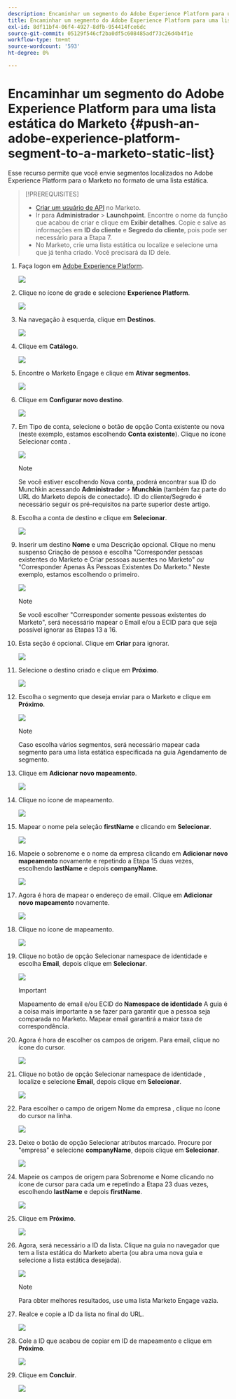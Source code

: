 ```yaml
---
description: Encaminhar um segmento do Adobe Experience Platform para uma lista estática do Marketo - Documentos do Marketo - Documentação do produto
title: Encaminhar um segmento do Adobe Experience Platform para uma lista estática do Marketo
exl-id: 8df11bf4-06f4-4927-8dfb-954414fce6dc
source-git-commit: 05129f546cf2ba0df5c608485adf73c26d4b4f1e
workflow-type: tm+mt
source-wordcount: '593'
ht-degree: 0%

---
```


# Encaminhar um segmento do Adobe Experience Platform para uma lista estática do Marketo {#push-an-adobe-experience-platform-segment-to-a-marketo-static-list}

Esse recurso permite que você envie segmentos localizados no Adobe Experience Platform para o Marketo no formato de uma lista estática.

>[!PREREQUISITES]
>
>* [Criar um usuário de API](/help/marketo/product-docs/administration/users-and-roles/create-an-api-only-user.md) no Marketo.
>* Ir para **Administrador** > **Launchpoint**. Encontre o nome da função que acabou de criar e clique em **Exibir detalhes**. Copie e salve as informações em **ID do cliente** e **Segredo do cliente**, pois pode ser necessário para a Etapa 7.
>* No Marketo, crie uma lista estática ou localize e selecione uma que já tenha criado. Você precisará da ID dele.


1. Faça logon em [Adobe Experience Platform](https://experience.adobe.com/).

   ![](assets/push-an-adobe-experience-platform-segment-1.png)

1. Clique no ícone de grade e selecione **Experience Platform**.

   ![](assets/push-an-adobe-experience-platform-segment-2.png)

1. Na navegação à esquerda, clique em **Destinos**.

   ![](assets/push-an-adobe-experience-platform-segment-3.png)

1. Clique em **Catálogo**.

   ![](assets/push-an-adobe-experience-platform-segment-4.png)

1. Encontre o Marketo Engage e clique em **Ativar segmentos**.

   ![](assets/push-an-adobe-experience-platform-segment-5.png)

1. Clique em **Configurar novo destino**.

   ![](assets/push-an-adobe-experience-platform-segment-6.png)


1. Em Tipo de conta, selecione o botão de opção Conta existente ou nova (neste exemplo, estamos escolhendo **Conta existente**). Clique no ícone Selecionar conta .

   ![](assets/push-an-adobe-experience-platform-segment-7.png)

   >[!NOTE]
   >
   >Se você estiver escolhendo Nova conta, poderá encontrar sua ID do Munchkin acessando **Administrador** > **Munchkin** (também faz parte do URL do Marketo depois de conectado). ID do cliente/Segredo é necessário seguir os pré-requisitos na parte superior deste artigo.

1. Escolha a conta de destino e clique em **Selecionar**.

   ![](assets/push-an-adobe-experience-platform-segment-8.png)

1. Inserir um destino **Nome** e uma Descrição opcional. Clique no menu suspenso Criação de pessoa e escolha &quot;Corresponder pessoas existentes do Marketo e Criar pessoas ausentes no Marketo&quot; _ou_ &quot;Corresponder Apenas Às Pessoas Existentes Do Marketo.&quot; Neste exemplo, estamos escolhendo o primeiro.

   ![](assets/push-an-adobe-experience-platform-segment-9.png)

   >[!NOTE]
   >
   >Se você escolher &quot;Corresponder somente pessoas existentes do Marketo&quot;, será necessário mapear o Email e/ou a ECID para que seja possível ignorar as Etapas 13 a 16.

1. Esta seção é opcional. Clique em **Criar** para ignorar.

   ![](assets/push-an-adobe-experience-platform-segment-10.png)

1. Selecione o destino criado e clique em **Próximo**.

   ![](assets/push-an-adobe-experience-platform-segment-11.png)

1. Escolha o segmento que deseja enviar para o Marketo e clique em **Próximo**.

   ![](assets/push-an-adobe-experience-platform-segment-12.png)

   >[!NOTE]
   >
   >Caso escolha vários segmentos, será necessário mapear cada segmento para uma lista estática especificada na guia Agendamento de segmento.

1. Clique em **Adicionar novo mapeamento**.

   ![](assets/push-an-adobe-experience-platform-segment-13.png)

1. Clique no ícone de mapeamento.

   ![](assets/push-an-adobe-experience-platform-segment-14.png)

1. Mapear o nome pela seleção **firstName** e clicando em **Selecionar**.

   ![](assets/push-an-adobe-experience-platform-segment-15.png)

1. Mapeie o sobrenome e o nome da empresa clicando em **Adicionar novo mapeamento** novamente e repetindo a Etapa 15 duas vezes, escolhendo **lastName** e depois **companyName**.

   ![](assets/push-an-adobe-experience-platform-segment-16.png)

1. Agora é hora de mapear o endereço de email. Clique em **Adicionar novo mapeamento** novamente.

   ![](assets/push-an-adobe-experience-platform-segment-17.png)

1. Clique no ícone de mapeamento.

   ![](assets/push-an-adobe-experience-platform-segment-18.png)

1. Clique no botão de opção Selecionar namespace de identidade e escolha  **Email**, depois clique em **Selecionar**.

   ![](assets/push-an-adobe-experience-platform-segment-19.png)

   >[!IMPORTANT]
   >
   >Mapeamento de email e/ou ECID do **Namespace de identidade** A guia é a coisa mais importante a se fazer para garantir que a pessoa seja comparada no Marketo. Mapear email garantirá a maior taxa de correspondência.

1. Agora é hora de escolher os campos de origem. Para email, clique no ícone do cursor.

   ![](assets/push-an-adobe-experience-platform-segment-20.png)

1. Clique no botão de opção Selecionar namespace de identidade , localize e selecione **Email**, depois clique em **Selecionar**.

   ![](assets/push-an-adobe-experience-platform-segment-21.png)

1. Para escolher o campo de origem Nome da empresa , clique no ícone do cursor na linha.

   ![](assets/push-an-adobe-experience-platform-segment-22.png)

1. Deixe o botão de opção Selecionar atributos marcado. Procure por &quot;empresa&quot; e selecione **companyName**, depois clique em **Selecionar**.

   ![](assets/push-an-adobe-experience-platform-segment-23.png)

1. Mapeie os campos de origem para Sobrenome e Nome clicando no ícone de cursor para cada um e repetindo a Etapa 23 duas vezes, escolhendo **lastName** e depois **firstName**.

   ![](assets/push-an-adobe-experience-platform-segment-24.png)

1. Clique em **Próximo**.

   ![](assets/push-an-adobe-experience-platform-segment-25.png)

1. Agora, será necessário a ID da lista. Clique na guia no navegador que tem a lista estática do Marketo aberta (ou abra uma nova guia e selecione a lista estática desejada).

   ![](assets/push-an-adobe-experience-platform-segment-26.png)

   >[!NOTE]
   >
   >Para obter melhores resultados, use uma lista Marketo Engage vazia.

1. Realce e copie a ID da lista no final do URL.

   ![](assets/push-an-adobe-experience-platform-segment-27.png)

1. Cole a ID que acabou de copiar em ID de mapeamento e clique em **Próximo**.

   ![](assets/push-an-adobe-experience-platform-segment-28.png)

1. Clique em **Concluir**.

   ![](assets/push-an-adobe-experience-platform-segment-29.png)
